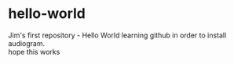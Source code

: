 # hello-world
Jim's first repository - Hello World
learning github in order to install audiogram.  
hope this works
